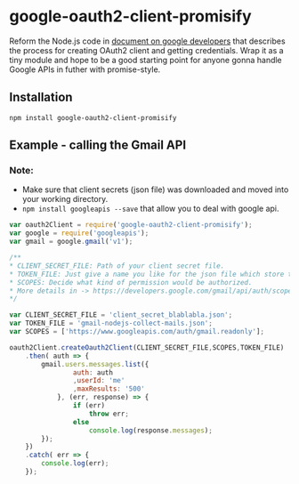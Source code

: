 # google-oauth2-client-promisify
Reform the Node.js code in [document on google developers](https://developers.google.com/gmail/api/quickstart/nodejs) that describes the process for creating OAuth2 client and getting credentials. Wrap it as a tiny module and hope to be a good starting point for anyone gonna handle Google APIs in futher with promise-style.

## Installation
```
npm install google-oauth2-client-promisify
```

## Example - calling the Gmail API

### Note:
- Make sure that client secrets (json file) was downloaded and moved into your working directory.
- ```npm install googleapis --save``` that allow you to deal with google api.

```js
var oauth2Client = require('google-oauth2-client-promisify');
var google = require('googleapis');
var gmail = google.gmail('v1');

/**
* CLIENT_SECRET_FILE: Path of your client secret file.
* TOKEN_FILE: Just give a name you like for the json file which store token.
* SCOPES: Decide what kind of permission would be authorized. 
* More details in -> https://developers.google.com/gmail/api/auth/scopes
*/

var CLIENT_SECRET_FILE = 'client_secret_blablabla.json';
var TOKEN_FILE = 'gmail-nodejs-collect-mails.json';
var SCOPES = ['https://www.googleapis.com/auth/gmail.readonly'];

oauth2Client.createOauth2Client(CLIENT_SECRET_FILE,SCOPES,TOKEN_FILE)
	.then( auth => {
		gmail.users.messages.list({
				auth: auth
				,userId: 'me'
				,maxResults: '500'
			}, (err, response) => {
				if (err) 
					throw err;
				else
					console.log(response.messages);
		});
	})
	.catch( err => {
		console.log(err);
	});

```
